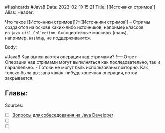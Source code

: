 #flashcards #Java8 
Data: 2023-02-10 15:21
Title: [[Источники стримов]]
Alias:
Header:

Что такое [[Источники стримов]]?::[[Источники стримов]] – Стримы создаются на основе каких-либо источников, например классов из `java.util.Collection`. Ассоциативные массивы (maps), например, `HashMap`, не поддерживаются.
<!--SR:!2023-03-14,3,190-->



Body:



#Java8 
Как выполняются операции над стримами?
!---
Ответ:
	- Операции над стримами могут выполняться как последовательно, так и параллельно.
	- Потоки не могут быть использованы повторно. Как только была вызвана какая-нибудь конечная операция, поток закрывается.
<!--SR:!2023-03-11,3,170-->




Главы:
-


Sources:
- [ ] [Вопросы для собеседования на Java Developer](https://github.com/enhorse/java-interview/blob/master/README.md#%D0%9E%D0%9E%D0%9F)
- [ ] []()
- [ ] []()
